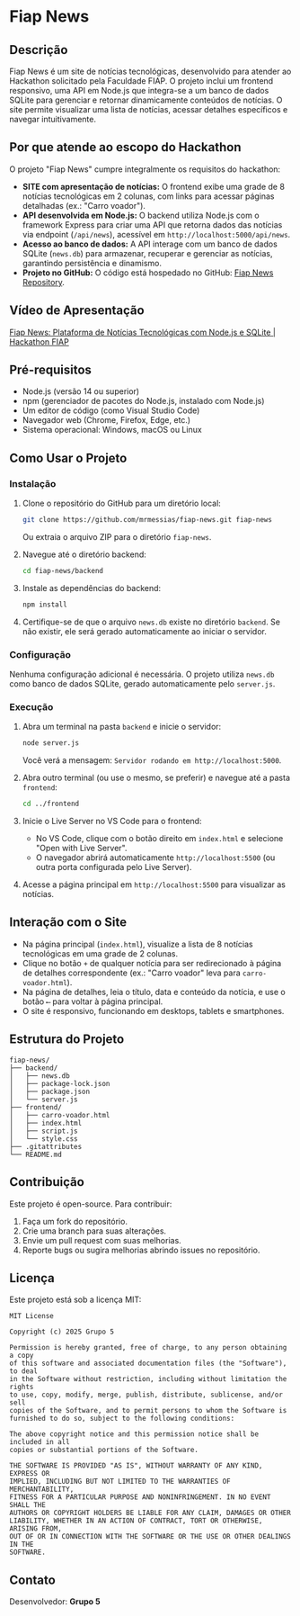 # Fiap News

## Descrição
Fiap News é um site de notícias tecnológicas, desenvolvido para atender ao Hackathon solicitado pela Faculdade FIAP. O projeto inclui um frontend responsivo, uma API em Node.js que integra-se a um banco de dados SQLite para gerenciar e retornar dinamicamente conteúdos de notícias. O site permite visualizar uma lista de notícias, acessar detalhes específicos e navegar intuitivamente.

## Por que atende ao escopo do Hackathon
O projeto "Fiap News" cumpre integralmente os requisitos do hackathon:

- **SITE com apresentação de notícias:** O frontend exibe uma grade de 8 notícias tecnológicas em 2 colunas, com links para acessar páginas detalhadas (ex.: "Carro voador").
- **API desenvolvida em Node.js:** O backend utiliza Node.js com o framework Express para criar uma API que retorna dados das notícias via endpoint (`/api/news`), acessível em `http://localhost:5000/api/news`.
- **Acesso ao banco de dados:** A API interage com um banco de dados SQLite (`news.db`) para armazenar, recuperar e gerenciar as notícias, garantindo persistência e dinamismo.
- **Projeto no GitHub:** O código está hospedado no GitHub: [Fiap News Repository](https://github.com/mrmessias/fiap-news.git).

## Vídeo de Apresentação
[Fiap News: Plataforma de Notícias Tecnológicas com Node.js e SQLite | Hackathon FIAP](https://www.youtube.com/watch?v=z08LBuzBc3M)

## Pré-requisitos

- Node.js (versão 14 ou superior)
- npm (gerenciador de pacotes do Node.js, instalado com Node.js)
- Um editor de código (como Visual Studio Code)
- Navegador web (Chrome, Firefox, Edge, etc.)
- Sistema operacional: Windows, macOS ou Linux

## Como Usar o Projeto

### Instalação

1. Clone o repositório do GitHub para um diretório local:

   ```bash
   git clone https://github.com/mrmessias/fiap-news.git fiap-news
   ```

   Ou extraia o arquivo ZIP para o diretório `fiap-news`.

2. Navegue até o diretório backend:

   ```bash
   cd fiap-news/backend
   ```

3. Instale as dependências do backend:

   ```bash
   npm install
   ```

4. Certifique-se de que o arquivo `news.db` existe no diretório `backend`. Se não existir, ele será gerado automaticamente ao iniciar o servidor.

### Configuração

Nenhuma configuração adicional é necessária. O projeto utiliza `news.db` como banco de dados SQLite, gerado automaticamente pelo `server.js`.

### Execução

1. Abra um terminal na pasta `backend` e inicie o servidor:

   ```bash
   node server.js
   ```

   Você verá a mensagem: `Servidor rodando em http://localhost:5000`.

2. Abra outro terminal (ou use o mesmo, se preferir) e navegue até a pasta `frontend`:

   ```bash
   cd ../frontend
   ```

3. Inicie o Live Server no VS Code para o frontend:
   - No VS Code, clique com o botão direito em `index.html` e selecione "Open with Live Server".
   - O navegador abrirá automaticamente `http://localhost:5500` (ou outra porta configurada pelo Live Server).

4. Acesse a página principal em `http://localhost:5500` para visualizar as notícias.

## Interação com o Site

- Na página principal (`index.html`), visualize a lista de 8 notícias tecnológicas em uma grade de 2 colunas.
- Clique no botão `+` de qualquer notícia para ser redirecionado à página de detalhes correspondente (ex.: "Carro voador" leva para `carro-voador.html`).
- Na página de detalhes, leia o título, data e conteúdo da notícia, e use o botão `⟵` para voltar à página principal.
- O site é responsivo, funcionando em desktops, tablets e smartphones.

## Estrutura do Projeto

```
fiap-news/
├── backend/
│   ├── news.db
│   ├── package-lock.json
│   ├── package.json
│   └── server.js
├── frontend/
│   ├── carro-voador.html
│   ├── index.html
│   ├── script.js
│   └── style.css
├── .gitattributes
└── README.md
```

## Contribuição

Este projeto é open-source. Para contribuir:

1. Faça um fork do repositório.
2. Crie uma branch para suas alterações.
3. Envie um pull request com suas melhorias.
4. Reporte bugs ou sugira melhorias abrindo issues no repositório.

## Licença

Este projeto está sob a licença MIT:

```
MIT License

Copyright (c) 2025 Grupo 5

Permission is hereby granted, free of charge, to any person obtaining a copy
of this software and associated documentation files (the "Software"), to deal
in the Software without restriction, including without limitation the rights
to use, copy, modify, merge, publish, distribute, sublicense, and/or sell
copies of the Software, and to permit persons to whom the Software is
furnished to do so, subject to the following conditions:

The above copyright notice and this permission notice shall be included in all
copies or substantial portions of the Software.

THE SOFTWARE IS PROVIDED "AS IS", WITHOUT WARRANTY OF ANY KIND, EXPRESS OR
IMPLIED, INCLUDING BUT NOT LIMITED TO THE WARRANTIES OF MERCHANTABILITY,
FITNESS FOR A PARTICULAR PURPOSE AND NONINFRINGEMENT. IN NO EVENT SHALL THE
AUTHORS OR COPYRIGHT HOLDERS BE LIABLE FOR ANY CLAIM, DAMAGES OR OTHER
LIABILITY, WHETHER IN AN ACTION OF CONTRACT, TORT OR OTHERWISE, ARISING FROM,
OUT OF OR IN CONNECTION WITH THE SOFTWARE OR THE USE OR OTHER DEALINGS IN THE
SOFTWARE.
```

## Contato

Desenvolvedor: **Grupo 5**